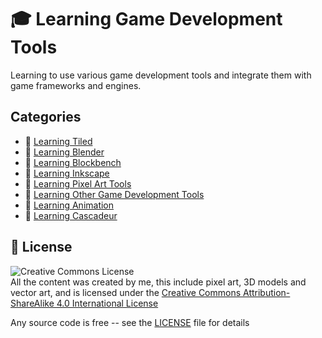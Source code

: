 # :mortar_board: Learning Game Development Tools

Learning to use various game development tools and integrate them with game frameworks and engines.

## Categories

- :file_folder: [Learning Tiled](learning-tiled/)
- :file_folder: [Learning Blender](learning-blender/)
- :file_folder: [Learning Blockbench](learning-blockbench/)
- :file_folder: [Learning Inkscape](learning-inkscape/)
- :file_folder: [Learning Pixel Art Tools](learning-pixel-art-tools/)
- :file_folder: [Learning Other Game Development Tools](learning-other-tools/)
- :file_folder: [Learning Animation](learning-animation/)
- :file_folder: [Learning Cascadeur](learning-cascadeur/)

## :page_with_curl: License

![Creative Commons License](https://i.creativecommons.org/l/by-sa/4.0/88x31.png)  
All the content was created by me, this include pixel art, 3D models and vector art, and is licensed under the [Creative Commons Attribution-ShareAlike 4.0 International License](http://creativecommons.org/licenses/by-sa/4.0/)

Any source code is free -- see the [LICENSE](LICENSE) file for details
